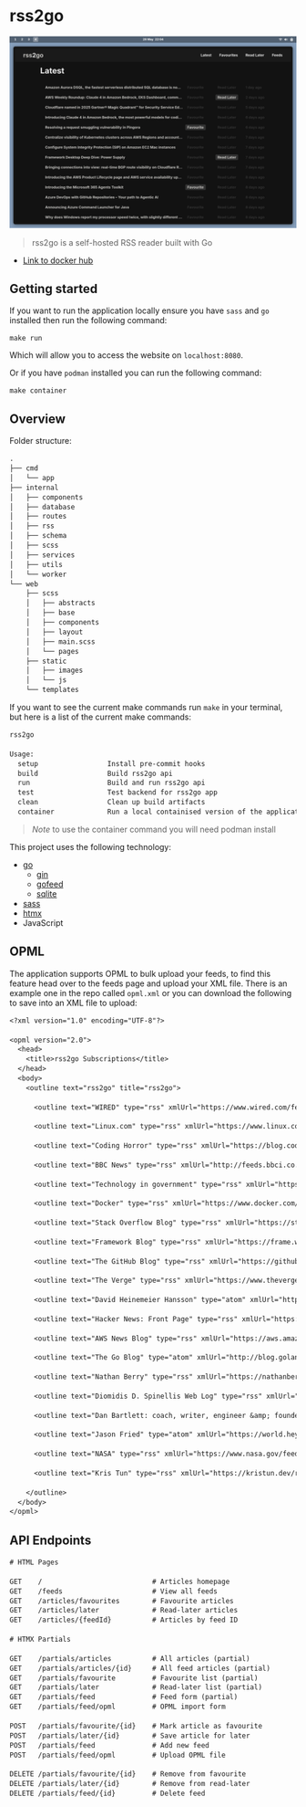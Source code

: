 # rss2go

![rss2go](./.assets/rss2go.png)

> rss2go is a self-hosted RSS reader built with Go

- [Link to docker hub](https://hub.docker.com/repository/docker/nathanberry97/rss2go/general)

## Getting started

If you want to run the application locally ensure you have `sass` and `go`
installed then run the following command:

```
make run
```

Which will allow you to access the website on `localhost:8080`.

Or if you have `podman` installed you can run the following command:

```
make container
```

## Overview

Folder structure:

```txt
.
├── cmd
│   └── app
├── internal
│   ├── components
│   ├── database
│   ├── routes
│   ├── rss
│   ├── schema
│   ├── scss
│   ├── services
│   ├── utils
│   └── worker
└── web
    ├── scss
    │   ├── abstracts
    │   ├── base
    │   ├── components
    │   ├── layout
    │   ├── main.scss
    │   └── pages
    ├── static
    │   ├── images
    │   └── js
    └── templates
```

If you want to see the current make commands run `make` in your terminal, but
here is a list of the current make commands:

```txt
rss2go

Usage:
  setup                 Install pre-commit hooks
  build                 Build rss2go api
  run                   Build and run rss2go api
  test                  Test backend for rss2go app
  clean                 Clean up build artifacts
  container             Run a local containised version of the application
```

> *Note* to use the container command you will need podman install

This project uses the following technology:

- [go](https://go.dev/)
  - [gin](https://github.com/gin-gonic/gin)
  - [gofeed](https://github.com/mmcdole/gofeed)
  - [sqlite](https://pkg.go.dev/modernc.org/sqlite)
- [sass](https://sass-lang.com/)
- [htmx](https://htmx.org/)
- JavaScript

## OPML

The application supports OPML to bulk upload your feeds, to find this feature
head over to the feeds page and upload your XML file.
There is an example one in the repo called `opml.xml` or you can download
the following to save into an XML file to upload:

```txt
<?xml version="1.0" encoding="UTF-8"?>

<opml version="2.0">
  <head>
    <title>rss2go Subscriptions</title>
  </head>
  <body>
    <outline text="rss2go" title="rss2go">

      <outline text="WIRED" type="rss" xmlUrl="https://www.wired.com/feed/rss" />

      <outline text="Linux.com" type="rss" xmlUrl="https://www.linux.com/feed/" />

      <outline text="Coding Horror" type="rss" xmlUrl="https://blog.codinghorror.com/rss" />

      <outline text="BBC News" type="rss" xmlUrl="http://feeds.bbci.co.uk/news/technology/rss.xml" />

      <outline text="Technology in government" type="rss" xmlUrl="https://technology.blog.gov.uk/feed/" />

      <outline text="Docker" type="rss" xmlUrl="https://www.docker.com/blog/feed/" />

      <outline text="Stack Overflow Blog" type="rss" xmlUrl="https://stackoverflow.blog/feed/" />

      <outline text="Framework Blog" type="rss" xmlUrl="https://frame.work/gb/en/blog.rss" />

      <outline text="The GitHub Blog" type="rss" xmlUrl="https://github.blog/feed/" />

      <outline text="The Verge" type="rss" xmlUrl="https://www.theverge.com/rss/index.xml" />

      <outline text="David Heinemeier Hansson" type="atom" xmlUrl="https://world.hey.com/dhh/feed.atom" />

      <outline text="Hacker News: Front Page" type="rss" xmlUrl="https://hnrss.org/frontpage" />

      <outline text="AWS News Blog" type="rss" xmlUrl="https://aws.amazon.com/blogs/aws/feed/" />

      <outline text="The Go Blog" type="atom" xmlUrl="http://blog.golang.org/feed.atom" />

      <outline text="Nathan Berry" type="rss" xmlUrl="https://nathanberry.co.uk/feed.xml" />

      <outline text="Diomidis D. Spinellis Web Log" type="rss" xmlUrl="https://www.spinellis.gr/blog/dds-blog-rss.xml" />

      <outline text="Dan Bartlett: coach, writer, engineer &amp; founder" type="rss" xmlUrl="https://danbartlett.co.uk/index.xml" />

      <outline text="Jason Fried" type="atom" xmlUrl="https://world.hey.com/jason/feed.atom" />

      <outline text="NASA" type="rss" xmlUrl="https://www.nasa.gov/feed/" />

      <outline text="Kris Tun" type="rss" xmlUrl="https://kristun.dev/rss.xml" />

    </outline>
  </body>
</opml>
```

## API Endpoints

```txt
# HTML Pages

GET    /                           # Articles homepage
GET    /feeds                      # View all feeds
GET    /articles/favourites        # Favourite articles
GET    /articles/later             # Read-later articles
GET    /articles/{feedId}          # Articles by feed ID

# HTMX Partials

GET    /partials/articles          # All articles (partial)
GET    /partials/articles/{id}     # All feed articles (partial)
GET    /partials/favourite         # Favourite list (partial)
GET    /partials/later             # Read-later list (partial)
GET    /partials/feed              # Feed form (partial)
GET    /partials/feed/opml         # OPML import form

POST   /partials/favourite/{id}    # Mark article as favourite
POST   /partials/later/{id}        # Save article for later
POST   /partials/feed              # Add new feed
POST   /partials/feed/opml         # Upload OPML file

DELETE /partials/favourite/{id}    # Remove from favourite
DELETE /partials/later/{id}        # Remove from read-later
DELETE /partials/feed/{id}         # Delete feed
```
